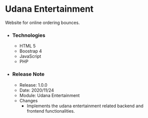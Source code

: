 # Udana Entertainment
Website for online ordering bounces.

* ### Technologies
  * HTML 5
  * Boostrap 4
  * JavaScript
  * PHP
  
* ### Release Note
    * Release: 1.0.0
    * Date: 2020/11/24
    * Module: Udana Entertainment
    * Changes
        * Implements the udana entertainment related backend and frontend functionalities.
